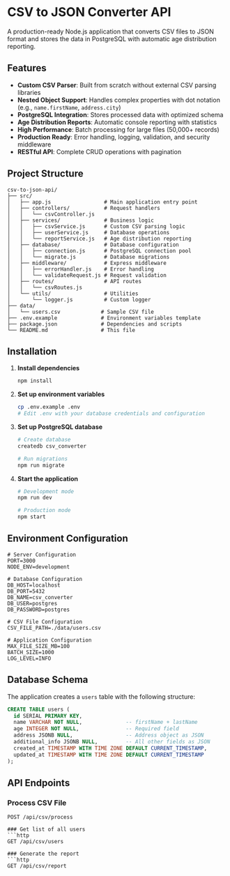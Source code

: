 # CSV to JSON Converter API

A production-ready Node.js application that converts CSV files to JSON format and stores the data in PostgreSQL with automatic age distribution reporting.

## Features

- **Custom CSV Parser**: Built from scratch without external CSV parsing libraries
- **Nested Object Support**: Handles complex properties with dot notation (e.g., `name.firstName`, `address.city`)
- **PostgreSQL Integration**: Stores processed data with optimized schema
- **Age Distribution Reports**: Automatic console reporting with statistics
- **High Performance**: Batch processing for large files (50,000+ records)
- **Production Ready**: Error handling, logging, validation, and security middleware
- **RESTful API**: Complete CRUD operations with pagination

## Project Structure

```
csv-to-json-api/
├── src/
│   ├── app.js                 # Main application entry point
│   ├── controllers/           # Request handlers
│   │   └── csvController.js
│   ├── services/              # Business logic
│   │   ├── csvService.js      # Custom CSV parsing logic
│   │   ├── userService.js     # Database operations
│   │   └── reportService.js   # Age distribution reporting
│   ├── database/              # Database configuration
│   │   ├── connection.js      # PostgreSQL connection pool
│   │   └── migrate.js         # Database migrations
│   ├── middleware/            # Express middleware
│   │   ├── errorHandler.js    # Error handling
│   │   └── validateRequest.js # Request validation
│   ├── routes/                # API routes
│   │   └── csvRoutes.js
│   └── utils/                 # Utilities
│       └── logger.js          # Custom logger
├── data/
│   └── users.csv             # Sample CSV file
├── .env.example              # Environment variables template
├── package.json              # Dependencies and scripts
└── README.md                 # This file
```

## Installation


1. **Install dependencies**
   ```bash
   npm install
   ```

2. **Set up environment variables**
   ```bash
   cp .env.example .env
   # Edit .env with your database credentials and configuration
   ```

3. **Set up PostgreSQL database**
   ```bash
   # Create database
   createdb csv_converter
   
   # Run migrations
   npm run migrate
   ```

5. **Start the application**
   ```bash
   # Development mode
   npm run dev
   
   # Production mode
   npm start
   ```

## Environment Configuration

```env
# Server Configuration
PORT=3000
NODE_ENV=development

# Database Configuration
DB_HOST=localhost
DB_PORT=5432
DB_NAME=csv_converter
DB_USER=postgres
DB_PASSWORD=postgres

# CSV File Configuration
CSV_FILE_PATH=./data/users.csv

# Application Configuration
MAX_FILE_SIZE_MB=100
BATCH_SIZE=1000
LOG_LEVEL=INFO
```

## Database Schema

The application creates a `users` table with the following structure:

```sql
CREATE TABLE users (
  id SERIAL PRIMARY KEY,
  name VARCHAR NOT NULL,              -- firstName + lastName
  age INTEGER NOT NULL,               -- Required field
  address JSONB NULL,                 -- Address object as JSON
  additional_info JSONB NULL,         -- All other fields as JSON
  created_at TIMESTAMP WITH TIME ZONE DEFAULT CURRENT_TIMESTAMP,
  updated_at TIMESTAMP WITH TIME ZONE DEFAULT CURRENT_TIMESTAMP
);
```

## API Endpoints

### Process CSV File
```http
POST /api/csv/process

### Get list of all users
```http
GET /api/csv/users

### Generate the report
```http
GET /api/csv/report